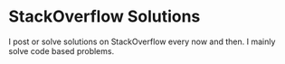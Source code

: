 # StackOverflow Solutions

I post or solve solutions on StackOverflow every now and then. I mainly solve code based problems.
